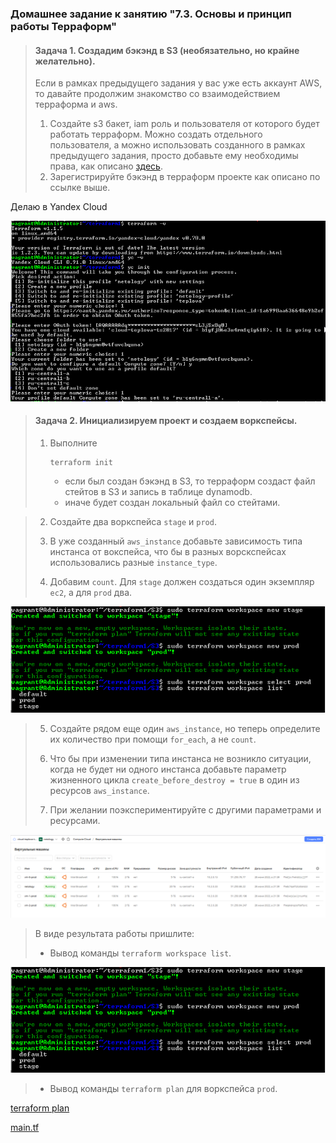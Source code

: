 ### Домашнее задание к занятию "7.3. Основы и принцип работы Терраформ"

> #### Задача 1. Создадим бэкэнд в S3 (необязательно, но крайне желательно).
>
> Если в рамках предыдущего задания у вас уже есть аккаунт AWS, то давайте продолжим знакомство со взаимодействием терраформа и aws.
>
> 1. Создайте s3 бакет, iam роль и пользователя от которого будет работать терраформ. Можно создать отдельного пользователя, а можно использовать созданного в рамках предыдущего задания, просто добавьте ему необходимы права, как описано [здесь](https://www.terraform.io/docs/backends/types/s3.html).
> 2. Зарегистрируйте бэкэнд в терраформ проекте как описано по ссылке выше.

Делаю в Yandex Cloud

![Terraform_Basics.png](https://github.com/tsteplova/devops-netology/blob/fix/Terraform_Basics.png?raw=true)

> #### Задача 2. Инициализируем проект и создаем воркспейсы.
>
> 1. Выполните 
>
>    ```
>    terraform init
>    ```
>
>    - если был создан бэкэнд в S3, то терраформ создаст файл стейтов в S3 и запись в таблице dynamodb.
>    - иначе будет создан локальный файл со стейтами.

> 2. Создайте два воркспейса `stage` и `prod`.
>
> 3. В уже созданный `aws_instance` добавьте зависимость типа инстанса от вокспейса, что бы в разных ворскспейсах использовались разные `instance_type`.
>
> 4. Добавим `count`. Для `stage` должен создаться один экземпляр `ec2`, а для `prod` два.

![Terraform_Basics_1.png](https://github.com/tsteplova/devops-netology/blob/fix/Terraform_Basics_1.png?raw=true)

> 5. Создайте рядом еще один `aws_instance`, но теперь определите их количество при помощи `for_each`, а не `count`.
>
> 6. Что бы при изменении типа инстанса не возникло ситуации, когда не будет ни одного инстанса добавьте параметр жизненного цикла `create_before_destroy = true` в один из ресурсов `aws_instance`.
>
> 7. При желании поэкспериментируйте с другими параметрами и ресурсами.

![Terraform_Basics_2.png](https://github.com/tsteplova/devops-netology/blob/fix/Terraform_Basics_2.png?raw=true)

> В виде результата работы пришлите:
>
> - Вывод команды `terraform workspace list`.

![Terraform_Basics_1.png](https://github.com/tsteplova/devops-netology/blob/fix/Terraform_Basics_1.png?raw=true)

> - Вывод команды `terraform plan` для воркспейса `prod`.

[terraform plan](https://github.com/tsteplova/devops-netology/blob/fix/Terraform_Basics/terraform_plan.log)

[main.tf](https://github.com/tsteplova/devops-netology/blob/fix/Terraform_Basics/main.tf)